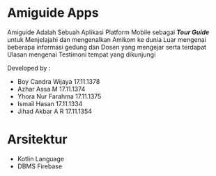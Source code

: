 # Amiguide Apps

Amiguide Adalah Sebuah Aplikasi Platform Mobile sebagai ***Tour Guide*** untuk Menjelajahi dan mengenalkan Amikom ke dunia Luar mengenai beberapa informasi gedung dan Dosen yang mengejar serta terdapat Ulasan mengenai Testimoni tempat yang dikunjungi 

Developed by :
- Boy Candra Wijaya 17.11.1378
- Azhar Assa M 17.11.1374
- Yhora Nur Farahma 17.11.1375
- Ismail Hasan 17.11.1334
- Jihad Akbar A R 17.11.1354

# Arsitektur
- Kotlin Language
- DBMS Firebase
